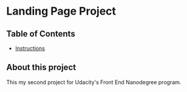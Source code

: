 # Landing Page Project

## Table of Contents

* [Instructions](#instructions)

## About this project 

This my second project for Udacity's Front End Nanodegree program.
